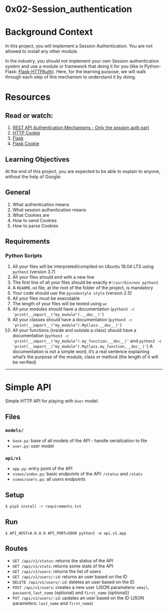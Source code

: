 # 0x02-Session_authentication

# Background Context

In this project, you will implement a Session Authentication. You are not allowed to install any other module.

In the industry, you should not implement your own Session authentication system and use a module or framework that doing it for you (like in Python-Flask: [Flask-HTTPAuth](https://flask-httpauth.readthedocs.io/en/latest/)). Here, for the learning purpose, we will walk through each step of this mechanism to understand it by doing.

# Resources

## Read or watch:

1. [REST API Authentication Mechanisms - Only the session auth part](https://www.youtube.com/watch?v=501dpx2IjGY)
2. [HTTP Cookie](https://developer.mozilla.org/en-US/docs/Web/HTTP/Headers/Cookie)
3. [Flask](https://palletsprojects.com/p/flask/)
4. [Flask Cookie](https://flask.palletsprojects.com/en/1.1.x/quickstart/#cookies)

## Learning Objectives

At the end of this project, you are expected to be able to explain to anyone, without the help of Google:

## General

1. What authentication means
2. What session authentication means
3. What Cookies are
4. How to send Cookies
5. How to parse Cookies

## Requirements

### Python Scripts
1. All your files will be interpreted/compiled on Ubuntu 18.04 LTS using `python3` (version 3.7)
2. All your files should end with a new line
3. The first line of all your files should be exactly `#!/usr/bin/env python3`
4. A `README.md` file, at the root of the folder of the project, is mandatory
5. Your code should use the `pycodestyle style` (version 2.5)
6. All your files must be executable
7. The length of your files will be tested using `wc`
8. All your modules should have a documentation (`python3 -c 'print(__import__("my_module").__doc__)'`)
9. All your classes should have a documentation (`python3 -c 'print(__import__("my_module").MyClass.__doc__)'`)
10. All your functions (inside and outside a class) should have a documentation (`python3 -c 'print(__import__("my_module").my_function.__doc__)'` and `python3 -c 'print(__import__("my_module").MyClass.my_function.__doc__)'`)
A documentation is not a simple word, it’s a real sentence explaining what’s the purpose of the module, class or method (the length of it will be verified)



**************************************************************************************************************

# Simple API

Simple HTTP API for playing with `User` model.


## Files

### `models/`

- `base.py`: base of all models of the API - handle serialization to file
- `user.py`: user model

### `api/v1`

- `app.py`: entry point of the API
- `views/index.py`: basic endpoints of the API: `/status` and `/stats`
- `views/users.py`: all users endpoints


## Setup

```
$ pip3 install -r requirements.txt
```


## Run

```
$ API_HOST=0.0.0.0 API_PORT=5000 python3 -m api.v1.app
```


## Routes

- `GET /api/v1/status`: returns the status of the API
- `GET /api/v1/stats`: returns some stats of the API
- `GET /api/v1/users`: returns the list of users
- `GET /api/v1/users/:id`: returns an user based on the ID
- `DELETE /api/v1/users/:id`: deletes an user based on the ID
- `POST /api/v1/users`: creates a new user (JSON parameters: `email`, `password`, `last_name` (optional) and `first_name` (optional))
- `PUT /api/v1/users/:id`: updates an user based on the ID (JSON parameters: `last_name` and `first_name`)
